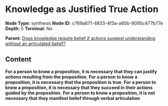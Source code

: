 # Knowledge as Justified True Action

**Node Type:** synthesis
**Node ID:** c769a671-4833-4f3a-a60b-8095c477b77e
**Depth:** 5
**Terminal:** No

**Parent:** [Does knowledge require belief if actions suggest understanding without an articulated belief?](does-knowledge-require-belief-if-actions-suggest-understanding-without-an-articulated-belief-antithesis-96d43571-da14-4bf8-8edd-691d070d20ce.md)

## Content

**For a person to know a proposition, it is necessary that they can justify actions resulting from the proposition**, **For a person to know a proposition, it is necessary that the proposition is true**, **For a person to know a proposition, it is necessary that they succeed in their actions guided by the proposition**, **For a person to know a proposition, it is not necessary that they manifest belief through verbal articulation**
